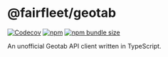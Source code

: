 # @fairfleet/geotab

[![Codecov](https://img.shields.io/codecov/c/github/fairfleet/geotab?style=flat-square&token=GT7V1LNB88)](https://app.codecov.io/gh/fairfleet/geotab)
[![npm](https://img.shields.io/npm/v/@fairfleet/geotab?style=flat-square)](https://www.npmjs.com/package/@fairfleet/geotab)
[![npm bundle size](https://img.shields.io/bundlephobia/minzip/@fairfleet/geotab?style=flat-square)](https://bundlephobia.com/package/@fairfleet/geotab)

An unofficial Geotab API client written in TypeScript.
